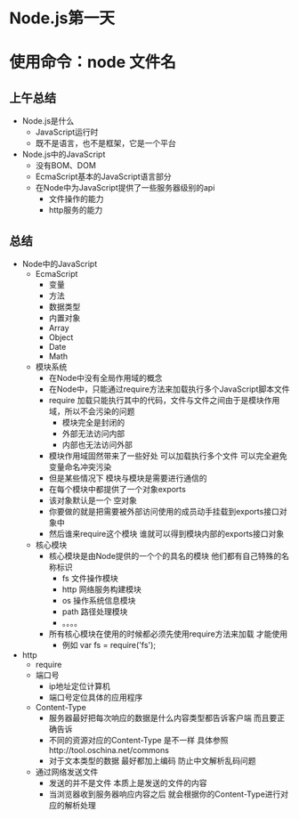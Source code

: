 # Node.js第一天
# 使用命令：node 文件名
## 上午总结
- Node.js是什么
    + JavaScript运行时
    + 既不是语言，也不是框架，它是一个平台
- Node.js中的JavaScript
    + 没有BOM、DOM
    + EcmaScript基本的JavaScript语言部分
    + 在Node中为JavaScript提供了一些服务器级别的api
        * 文件操作的能力
        * http服务的能力
## 总结
- Node中的JavaScript
    + EcmaScript
        * 变量
        * 方法
        * 数据类型
        * 内置对象
        * Array
        * Object
        * Date
        * Math
    + 模块系统
        * 在Node中没有全局作用域的概念
        * 在Node中，只能通过require方法来加载执行多个JavaScript脚本文件
        * require 加载只能执行其中的代码，文件与文件之间由于是模块作用域，所以不会污染的问题
            - 模块完全是封闭的
            - 外部无法访问内部
            - 内部也无法访问外部
        * 模块作用域固然带来了一些好处 可以加载执行多个文件 可以完全避免变量命名冲突污染
        * 但是某些情况下 模块与模块是需要进行通信的
        * 在每个模块中都提供了一个对象exports
        * 该对象默认是一个 空对象
        * 你要做的就是把需要被外部访问使用的成员动手挂载到exports接口对象中
        * 然后谁来require这个模块 谁就可以得到模块内部的exports接口对象
    + 核心模块
        * 核心模块是由Node提供的一个个的具名的模块 他们都有自己特殊的名称标识
            - fs 文件操作模块
            - http 网络服务构建模块
            - os 操作系统信息模块
            - path 路径处理模块
            - 。。。。
        * 所有核心模块在使用的时候都必须先使用require方法来加载 才能使用
            - 例如 var fs = require('fs');
- http
    + require
    + 端口号
        * ip地址定位计算机
        * 端口号定位具体的应用程序
    + Content-Type
        * 服务器最好把每次响应的数据是什么内容类型都告诉客户端 而且要正确告诉
        * 不同的资源对应的Content-Type 是不一样 具体参照http://tool.oschina.net/commons
        * 对于文本类型的数据 最好都加上编码 防止中文解析乱码问题
    + 通过网络发送文件
        * 发送的并不是文件 本质上是发送的文件的内容
        * 当浏览器收到服务器响应内容之后 就会根据你的Content-Type进行对应的解析处理

